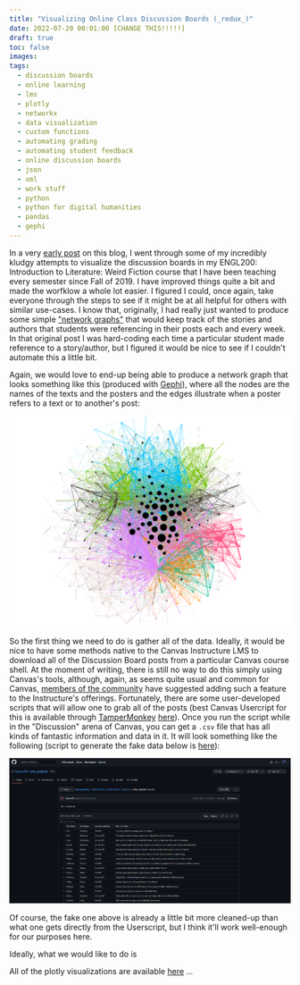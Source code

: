 ```yaml
---
title: "Visualizing Online Class Discussion Boards (_redux_)"
date: 2022-07-20 00:01:00 [CHANGE THIS!!!!!]
draft: true
toc: false
images:
tags:
  - discussion boards
  - online learning
  - lms
  - plotly
  - networkx
  - data visualization
  - custom functions
  - automating grading
  - automating student feedback
  - online discussion boards
  - json
  - xml
  - work stuff
  - python
  - python for digital humanities
  - pandas
  - gephi
---
```


In a very [early post](https://kspicer80.github.io/posts/2019-12-31-visualizing-online-class-discussion-boards_04/) on this blog, I went through some of my incredibly kludgy attempts to visualize the discussion boards in my ENGL200: Introduction to Literature: Weird Fiction course that I have been teaching every semester since Fall of 2019. I have improved things quite a bit and made the worfklow a whole lot easier. I figured I could, once again, take everyone through the steps to see if it might be at all helpful for others with similar use-cases. I know that, originally, I had really just wanted to produce some simple ["network graphs"](https://en.wikipedia.org/wiki/Network_theory) that would keep track of the stories and authors that students were referencing in their posts each and every week. In that original post I was hard-coding each time a particular student made reference to a story/author, but I figured it would be nice to see if I couldn't automate this a little bit. 

Again, we would love to end-up being able to produce a network graph that looks something like this (produced with [Gephi](https://gephi.org/)), where all the nodes are the names of the texts and the posters and the edges illustrate when a poster refers to a text or to another's post:

![gephi final graph](/images/imgforblogposts/post_23/gephi_final_figure.png)

So the first thing we need to do is gather all of the data. Ideally, it would be nice to have some methods native to the Canvas Instructure LMS to download all of the Discussion Board posts from a particular Canvas course shell. At the moment of writing, there is still no way to do this simply using Canvas's tools, although, again, as seems quite usual and common for Canvas, [members of the community]((https://community.canvaslms.com/t5/Canvas-Question-Forum/Is-there-a-way-to-download-all-student-submissions-in-a-CANVAS/td-p/163333)) have suggested adding such a feature to the Instructure's offerings. Fortunately, there are some user-developed scripts that will allow one to grab all of the posts (best Canvas Usercript for this is available through [TamperMonkey](https://www.tampermonkey.net/) [here](https://breid.host.dartmouth.edu/userscripts/)). Once you run the script while in the "Discussion" arena of Canvas, you can get a ```.csv``` file that has all kinds of fantastic information and data in it. It will look something like the following (script to generate the fake data below is [here](https://github.com/kspicer80/solo_projects/blob/main/weird_fiction_visualizations/generating_fake_weird_fiction_data.py)):

![.csv datafile from TamperMonkey script](/images/imgforblogposts/post_23/csv_file_snip.png)

Of course, the fake one above is already a little bit more cleaned-up than what one gets directly from the Userscript, but I think it'll work well-enough for our purposes here. 

Ideally, what we would like to do is 






All of the plotly visualizations are available [here](https://github.com/kspicer80/solo_projects/blob/main/weird_fiction_visualizations/plotly_network_visualizations.py) ...